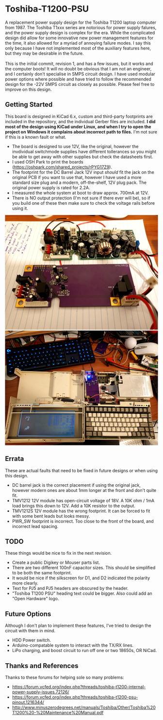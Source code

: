 # Toshiba-T1200-PSU
A replacement power supply design for the Toshiba T1200 laptop computer from 1987. The Toshiba T1xxx series are notorious for power supply falures, and the power supply design is complex for the era. While the complicated design did allow for some innovative new power management features for the time, it also allowed for a myriad of annoying failure modes. I say this only because I have not implemented most of the auxiliary features here, but they may be desirable in the future.<br />
<br />
This is the initial commit, revision 1, and has a few issues, but it works and the computer boots! It will no doubt be obvious that I am not an engineer, and I certainly don't specialise in SMPS circuit design. I have used modular power options where possible and have tried to follow the recommended design for the -22V SMPS circuit as closely as possible. Please feel free to improve on this design.

## Getting Started
This board is designed in KiCad 6.x, custom and third-party footprints are included in the repository, and the individual Gerber files are included. **I did most of the design using KiCad under Linux, and when I try to open the project on Windows it complains about incorrect path to files.** I'm not sure if this is a known fault or what.
* The board is designed to use 12V, like the original, however the invdividual switchmode supplies have different tollerances so you might be able to get away with other supplies but check the datasheets first.
* I used OSH Park to print the boards (https://oshpark.com/shared_projects/rPYG17Z9).
* The footprint for the DC Barrel Jack 12V input *should* fit the jack on the original PCB if you want to use that, however I have used a more standard size plug and a modern, off-the-shelf, 12V plug pack. The original power supply is rated for 2.2A.
* I measured the whole system at boot to draw approx. 700mA at 12V.
* There is NO output protection (I'm not sure if there ever will be), so if you build one of these then make sure to check the voltage rails before using it.

![New board and old board](Images/IMG_20220412_201158.jpg "New Board and old board")
![New board in old computer](Images/IMG_20220412_202602.jpg "New board in old computer")

## Errata
These are actual faults that need to be fixed in future designs or when using this design.
* DC barrel jack is the correct placement if using the original jack, however modern ones are about 1mm longer at the front and don't quite fit.
* TMV1212 12V module has open-circuit voltage of 18V. A 10K ohm / 1mA load brings this down to 12V. Add a 10K resistor to the output.
* TMV1212S 12V module has the wrong footprint. It can be forced to fit with some bent leads but looks messy.
* PWR_SW footprint is incorrect. Too close to the front of the board, and incorrect lead spacing.

## TODO
These things would be nice to fix in the next revision.
* Create a public Digikey or Mouser parts list.
* There are two different 100nF capacitor sizes. This should be simplified to be both the same footprint.
* It would be nice if the silkscreen for D1, and D2 indicated the polarity more clearly.
* Text for PJ5 and PJ5 headers are obscured by the header.
* "Toshiba T1200 PSU" heading text could be bigger. Also could add an "Open Hardware" logo.

## Future Options
Although I don't plan to implement these features, I've tried to design the circuit with them in mind.
* HDD Power switch.
* Arduino-compatable system to interact with the TX/RX lines.
* LiPo charging, and boost circuit to run off one or two 18650s, OR NiCad.

## Thanks and References
Thanks to these forums for helping sole so many problems:
* https://forum.vcfed.org/index.php?threads/toshiba-t1200-internal-power-supply-issues.72126/
* https://forum.vcfed.org/index.php?threads/toshiba-t1200-psu-pinout.1216344/
* http://www.minuszerodegrees.net/manuals/Toshiba/Other/Toshiba%20T1200%20-%20Maintenance%20Manual.pdf